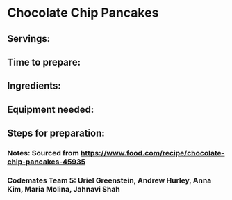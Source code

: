 # Chocolate Chip Pancakes

## Servings: 

## Time to prepare: 

## Ingredients:


## Equipment needed:


## Steps for preparation:



### Notes: Sourced from https://www.food.com/recipe/chocolate-chip-pancakes-45935



### Codemates Team 5: Uriel Greenstein, Andrew Hurley, Anna Kim, Maria Molina, Jahnavi Shah
